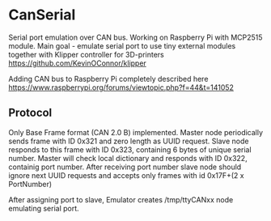 # CanSerial

Serial port emulation over CAN bus.
Working on Raspberry Pi with MCP2515 module.
Main goal - emulate serial port to use tiny external modules together with
Klipper controller for 3D-printers https://github.com/KevinOConnor/klipper

Adding CAN bus to Raspberry Pi completely described here
https://www.raspberrypi.org/forums/viewtopic.php?f=44&t=141052

## Protocol

Only Base Frame format (CAN 2.0 B) implemented.
Master node periodically sends frame with ID 0x321 and zero length as UUID request.
Slave node responds to this frame with ID 0x323, containing 6 bytes of unique serial number.
Master will check local dictionary and responds with ID 0x322, containig port number.
After receiving port number slave node should ignore next UUID requests and accepts only 
frames with id 0x17F+(2 x PortNumber) 

After assigning port to slave, Emulator creates /tmp/ttyCANxx node emulating serial port.

